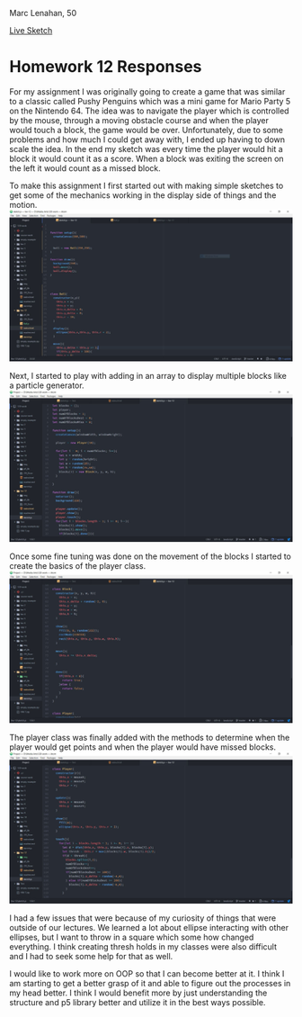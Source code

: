 Marc Lenahan, 50


[Live Sketch]( https://marclenahan.github.io/120-work/hw-12/)

# Homework 12 Responses


For my assignment I was originally going to create a game that was similar to a classic called Pushy Penguins which was a mini game for Mario Party 5 on the Nintendo 64. The idea was to navigate the player which is controlled by the mouse, through a moving obstacle course and when the player would touch a block, the game would be over. Unfortunately, due to some problems and how much I could get away with, I ended up having to down scale the idea. In the end my sketch was every time the player would hit a block it would count it as a score. When a block was exiting the screen on the left it would count as a missed block.


To make this assignment I first started out with making simple sketches to get some of the mechanics working in the display side of things and the motion.
![Homework Example](img/start.JPG)

Next, I started to play with adding in an array to display multiple blocks like a particle generator.
![Homework Example](img/change.JPG)

Once some fine tuning was done on the movement of the blocks I started to create the basics of the player class.
![Homework Example](img/block.JPG)

The player class was finally added with the methods to determine when the player would get points and when the player would have missed blocks.
![Homework Example](img/player.JPG)


I had a few issues that were because of my curiosity of things that were outside of our lectures. We learned a lot about ellipse interacting with other ellipses, but I want to throw in a square which some how changed everything. I think creating thresh holds in my classes were also difficult and I had to seek some help for that as well.


I would like to work more on OOP so that I can become better at it. I think I am starting to get a better grasp of it and able to figure out the processes in my head better. I think I would benefit more by just understanding the structure and p5 library better and utilize it in the best ways possible.
